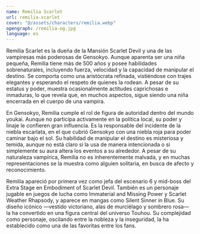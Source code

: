 ```yaml
---
name: Remilia Scarlet
url: remilia-scarlet
cover: "@/assets/characters/remilia.webp"
opengraph: /remilia-og.jpg
language: es
---
```


Remilia Scarlet es la dueña de la Mansión Scarlet Devil y una de las vampiresas más poderosas de Gensokyo. Aunque aparenta ser una niña pequeña, Remilia tiene más de 500 años y posee habilidades sobrenaturales, incluyendo fuerza, velocidad y la capacidad de manipular el destino. Se comporta como una aristócrata refinada, vistiéndose con trajes elegantes y esperando el respeto de quienes la rodean. A pesar de su estatus y poder, muestra ocasionalmente actitudes caprichosas e inmaduras, lo que revela que, en muchos aspectos, sigue siendo una niña encerrada en el cuerpo de una vampira.

En Gensokyo, Remilia cumple el rol de figura de autoridad dentro del mundo youkai. Aunque no participa activamente en la política local, su poder y linaje le confieren gran influencia. Es la responsable del incidente de la niebla escarlata, en el que cubrió Gensokyo con una niebla roja para poder caminar bajo el sol. Su habilidad de manipular el destino es misteriosa y temida, aunque no está claro si la usa de manera intencionada o si simplemente su aura altera los eventos a su alrededor. A pesar de su naturaleza vampírica, Remilia no es inherentemente malvada, y en muchas representaciones se la muestra como alguien solitaria, en busca de afecto y reconocimiento.

Remilia apareció por primera vez como jefa del escenario 6 y mid-boss del Extra Stage en Embodiment of Scarlet Devil. También es un personaje jugable en juegos de lucha como Immaterial and Missing Power y Scarlet Weather Rhapsody, y aparece en mangas como Silent Sinner in Blue. Su diseño icónico —vestido victoriano, alas de murciélago y sombrero rosa— la ha convertido en una figura central del universo Touhou. Su complejidad como personaje, oscilando entre la nobleza y la inseguridad, la ha establecido como una de las favoritas entre los fans.
